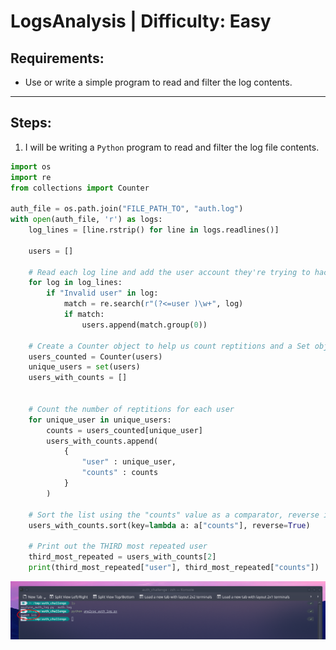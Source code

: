# LogsAnalysis | Difficulty: Easy

## Requirements:

- Use or write a simple program to read and filter the log contents.

---

## Steps:

1. I will be writing a `Python` program to read and filter the log file contents.

```python
import os
import re
from collections import Counter

auth_file = os.path.join("FILE_PATH_TO", "auth.log")
with open(auth_file, 'r') as logs:
    log_lines = [line.rstrip() for line in logs.readlines()]

    users = []

    # Read each log line and add the user account they're trying to hack into to the list: users
    for log in log_lines:
        if "Invalid user" in log:
            match = re.search(r"(?<=user )\w+", log)
            if match:
                users.append(match.group(0))

    # Create a Counter object to help us count reptitions and a Set object for only unique users
    users_counted = Counter(users)
    unique_users = set(users)
    users_with_counts = []


    # Count the number of reptitions for each user
    for unique_user in unique_users:
        counts = users_counted[unique_user]
        users_with_counts.append(
            {
                "user" : unique_user,
                "counts" : counts
            }
        )

    # Sort the list using the "counts" value as a comparator, reverse is True for descending order
    users_with_counts.sort(key=lambda a: a["counts"], reverse=True)

    # Print out the THIRD most repeated user
    third_most_repeated = users_with_counts[2]
    print(third_most_repeated["user"], third_most_repeated["counts"])
```

![Output](Guide-Media/2022-05-11%2018-55.png)
